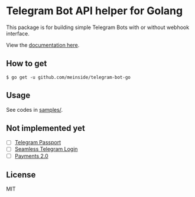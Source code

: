 # Telegram Bot API helper for Golang

This package is for building simple Telegram Bots with or without webhook interface.

View the [documentation here](https://godoc.org/github.com/meinside/telegram-bot-go).

## How to get

```
$ go get -u github.com/meinside/telegram-bot-go
```

## Usage

See codes in [samples/](https://github.com/meinside/telegram-bot-go/tree/master/samples).

## Not implemented yet

- [ ] [Telegram Passport](https://core.telegram.org/bots/api#telegram-passport)
- [ ] [Seamless Telegram Login](https://telegram.org/blog/privacy-discussions-web-bots#meet-seamless-web-bots)
- [ ] [Payments 2.0](https://core.telegram.org/bots/payments)

## License

MIT

